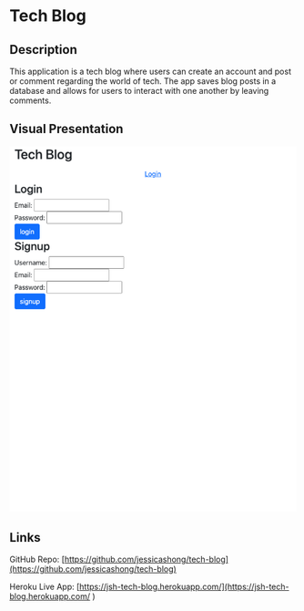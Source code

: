 # Tech Blog


## Description
This application is a tech blog where users can create an account and post or comment regarding the world of tech. The app saves blog posts in a database and allows for users to interact with one another by leaving comments.


## Visual Presentation
![screenshot of tech blog](./public/images/jsh-tech-blog.herokuapp.com_login.png)

## Links 
GitHub Repo: [https://github.com/jessicashong/tech-blog](https://github.com/jessicashong/tech-blog)

Heroku Live App: [https://jsh-tech-blog.herokuapp.com/](https://jsh-tech-blog.herokuapp.com/ )